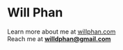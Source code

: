 # Will Phan

Learn more about me at [willphan.com](https://willphan.com/)<br>
Reach me at **willdphan@gmail.com**
